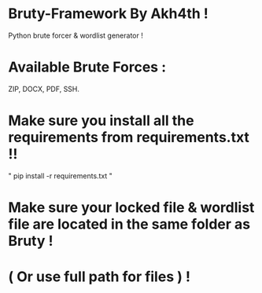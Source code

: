 # Bruty-Framework By Akh4th !
Python brute forcer & wordlist generator !

# Available Brute Forces :
ZIP, DOCX, PDF, SSH.

# Make sure you install all the requirements from requirements.txt !!
" pip install -r requirements.txt "

# Make sure your locked file & wordlist file are located in the same folder as Bruty !
# ( Or use full path for files ) !

